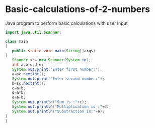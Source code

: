 # Basic-calculations-of-2-numbers
Java program to perform basic calculations with user input

```java
import java.util.Scanner;

class main
{
   public static void main(String[]args)
{
   Scanner sc= new Scanner(System.in);
   int a,b,c,d,e;
   System.out.print("Enter first number:");
   a=sc.nextInt();
   System.out.print("Enter second number:");
   b=sc.nextInt();
   c=a+b;
   d=a*b;
   e=a-b;
   System.out.println("Sum is :"+c);
   System.out.println("Multiplication is :"+d);
   System.out.println("Substraction is:"+e);
}
}
